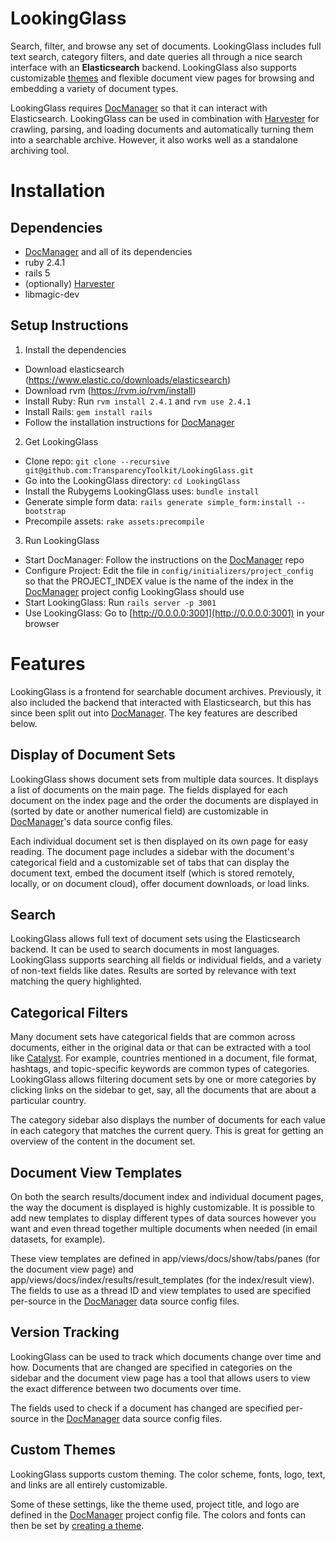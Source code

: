 LookingGlass
============

Search, filter, and browse any set of documents. LookingGlass includes full
text search, category filters, and date queries all through a nice search
interface with an **Elasticsearch** backend. LookingGlass also supports
customizable
[themes](https://github.com/TransparencyToolkit/LookingGlass/blob/master/THEMES.md)
and flexible document view pages for browsing and embedding a variety of
document types.

LookingGlass requires
[DocManager](https://github.com/TransparencyToolkit/DocManager) so that it can
interact with Elasticsearch. LookingGlass can be used in combination with
[Harvester](https://github.com/TransparencyToolkit/Harvester) for crawling,
parsing, and loading documents and automatically turning them into a
searchable archive. However, it also works well as a standalone archiving
tool.


# Installation

## Dependencies

* [DocManager](https://github.com/TransparencyToolkit/DocManager) and all of
  its dependencies
* ruby 2.4.1
* rails 5
* (optionally) [Harvester](https://github.com/TransparencyToolkit/Harvester)
* libmagic-dev

## Setup Instructions

1. Install the dependencies

* Download elasticsearch (https://www.elastic.co/downloads/elasticsearch)
* Download rvm (https://rvm.io/rvm/install)
* Install Ruby: Run `rvm install 2.4.1` and `rvm use 2.4.1`
* Install Rails: `gem install rails`
* Follow the installation instructions for [DocManager](https://github.com/TransparencyToolkit/DocManager)

2. Get LookingGlass

* Clone repo: `git clone --recursive git@github.com:TransparencyToolkit/LookingGlass.git`
* Go into the LookingGlass directory: `cd LookingGlass`
* Install the Rubygems LookingGlass uses: `bundle install`
* Generate simple form data: `rails generate simple_form:install --bootstrap`
* Precompile assets: `rake assets:precompile`

3. Run LookingGlass

* Start DocManager: Follow the instructions on the
  [DocManager](https://github.com/TransparencyToolkit/DocManager) repo
* Configure Project: Edit the file in `config/initializers/project_config` so
  that the PROJECT_INDEX value is the name of the index in the
  [DocManager](https://github.com/TransparencyToolkit/DocManager) project
  config LookingGlass should use
* Start LookingGlass: Run `rails server -p 3001`
* Use LookingGlass: Go to [http://0.0.0.0:3001](http://0.0.0.0:3001) in your
  browser
 

# Features

LookingGlass is a frontend for searchable document archives. Previously, it
also included the backend that interacted with Elasticsearch, but this has
since been split out into
[DocManager](https://github.com/TransparencyToolkit/DocManager). The key
features are described below.

## Display of Document Sets

LookingGlass shows document sets from multiple data sources. It displays a
list of documents on the main page. The fields displayed for each document on
the index page and the order the documents are displayed in (sorted by date or
another numerical field) are customizable in
[DocManager](https://github.com/TransparencyToolkit/DocManager)'s data source
config files.

Each individual document set is then displayed on its own page for easy
reading. The document page includes a sidebar with the document's categorical
field and a customizable set of tabs that can display the document text, embed
the document itself (which is stored remotely, locally, or on document cloud),
offer document downloads, or load links.

## Search

LookingGlass allows full text of document sets using the Elasticsearch
backend. It can be used to search documents in most languages. LookingGlass
supports searching all fields or individual fields, and a variety of non-text
fields like dates. Results are sorted by relevance with text matching the
query highlighted.

## Categorical Filters

Many document sets have categorical fields that are common across documents,
either in the original data or that can be extracted with a tool like
[Catalyst](https://github.com/transparencytoolkit/catalyst). For example,
countries mentioned in a document, file format, hashtags, and topic-specific
keywords are common types of categories. LookingGlass allows filtering
document sets by one or more categories by clicking links on the sidebar to
get, say, all the documents that are about a particular country.

The category sidebar also displays the number of documents for each value in
each category that matches the current query. This is great for getting an
overview of the content in the document set.

## Document View Templates

On both the search results/document index and individual document pages, the
way the document is displayed is highly customizable. It is possible to add
new templates to display different types of data sources however you want and
even thread together multiple documents when needed (in email datasets, for
example).

These view templates are defined in app/views/docs/show/tabs/panes (for the
document view page) and app/views/docs/index/results/result_templates (for the
index/result view). The fields to use as a thread ID and view templates to
used are specified per-source in the
[DocManager](https://github.com/TransparencyToolkit/DocManager) data source
config files.

## Version Tracking

LookingGlass can be used to track which documents change over time and
how. Documents that are changed are specified in categories on the sidebar and
the document view page has a tool that allows users to view the exact
difference between two documents over time.

The fields used to check if a document has changed are specified per-source in
the [DocManager](https://github.com/TransparencyToolkit/DocManager) data
source config files.

## Custom Themes

LookingGlass supports custom theming. The color scheme, fonts, logo, text, and
links are all entirely customizable.

Some of these settings, like the theme used, project title, and logo are defined in the
[DocManager](https://github.com/TransparencyToolkit/DocManager) project config
file. The colors and fonts can then be set by [creating a
theme](https://github.com/TransparencyToolkit/LookingGlass/blob/master/THEMES.md).
